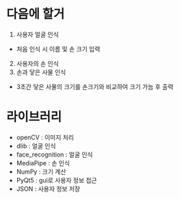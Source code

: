 # 다음에 할거
1. 사용자 얼굴 인식
- 처음 인식 시 이름 및 손 크기 입력
2. 사용자의 손 인식
3. 손과 닿은 사물 인식
- 3초간 닿은 사물의 크기를 손크기와 비교하여 크기 가늠 후 출력

# 라이브러리
- openCV : 이미지 처리
- dlib : 얼굴 인식
- face_recognition : 얼굴 인식
- MediaPipe : 손 인식
- NumPy : 크기 계산
- PyQt5 : gui로 사용자 정보 접근
- JSON : 사용자 정보 저장
